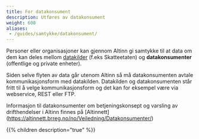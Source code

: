 ```yaml
---
title: For datakonsument
description: Utføres av datakonsument
weight: 600
aliases:
 - /guides/samtykke/datakonsument/
---
```



Personer eller organisasjoner kan gjennom Altinn gi samtykke til at data om dem kan deles mellom
[datakilder](../datakilde) (f.eks Skatteetaten) og **datakonsumenter** (offentlige og private enheter).

Siden selve flyten av data går utenom Altinn så må datakonsumenten
avtale kommunikasjonsform med datakilden. Datakilden og datakonsumenten
står fritt til å velge kommunikasjonsform og det kan for eksempel være
via webservice, REST eller FTP.

Informasjon til datakonsumenter om betjeningskonsept og varsling av drifthendelser i Altinn finnes på [Altinnett] (https://altinnett.brreg.no/no/Veiledning/Datakonsumenter/)


{{% children description="true" %}}
